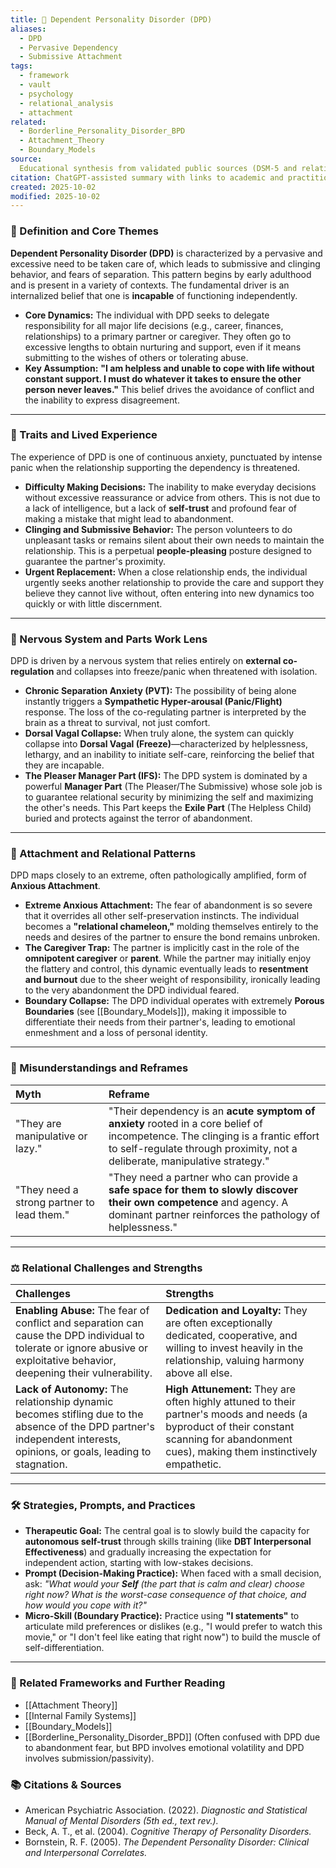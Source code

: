 ```yaml
---
title: 🔗 Dependent Personality Disorder (DPD)
aliases:
  - DPD
  - Pervasive Dependency
  - Submissive Attachment
tags:
  - framework
  - vault
  - psychology
  - relational_analysis
  - attachment
related:
  - Borderline_Personality_Disorder_BPD
  - Attachment_Theory
  - Boundary_Models
source:
  Educational synthesis from validated public sources (DSM-5 and relational theory)
citation: ChatGPT-assisted summary with links to academic and practitioner materials
created: 2025-10-02
modified: 2025-10-02
---
```


<!-- @format -->

### 🧩 Definition and Core Themes

**Dependent Personality Disorder (DPD)** is characterized by a pervasive and excessive
need to be taken care of, which leads to submissive and clinging behavior, and fears of
separation. This pattern begins by early adulthood and is present in a variety of
contexts. The fundamental driver is an internalized belief that one is **incapable** of
functioning independently.

- **Core Dynamics:** The individual with DPD seeks to delegate responsibility for all
  major life decisions (e.g., career, finances, relationships) to a primary partner or
  caregiver. They often go to excessive lengths to obtain nurturing and support, even if
  it means submitting to the wishes of others or tolerating abuse.
- **Key Assumption:** **"I am helpless and unable to cope with life without constant
  support. I must do whatever it takes to ensure the other person never leaves."** This
  belief drives the avoidance of conflict and the inability to express disagreement.

---

### 🌿 Traits and Lived Experience

The experience of DPD is one of continuous anxiety, punctuated by intense panic when the
relationship supporting the dependency is threatened.

- **Difficulty Making Decisions:** The inability to make everyday decisions without
  excessive reassurance or advice from others. This is not due to a lack of
  intelligence, but a lack of **self-trust** and profound fear of making a mistake that
  might lead to abandonment.
- **Clinging and Submissive Behavior:** The person volunteers to do unpleasant tasks or
  remains silent about their own needs to maintain the relationship. This is a perpetual
  **people-pleasing** posture designed to guarantee the partner's proximity.
- **Urgent Replacement:** When a close relationship ends, the individual urgently seeks
  another relationship to provide the care and support they believe they cannot live
  without, often entering into new dynamics too quickly or with little discernment.

---

### 🧠 Nervous System and Parts Work Lens

DPD is driven by a nervous system that relies entirely on **external co-regulation** and
collapses into freeze/panic when threatened with isolation.

- **Chronic Separation Anxiety (PVT):** The possibility of being alone instantly
  triggers a **Sympathetic Hyper-arousal (Panic/Flight)** response. The loss of the
  co-regulating partner is interpreted by the brain as a threat to survival, not just
  comfort.
- **Dorsal Vagal Collapse:** When truly alone, the system can quickly collapse into
  **Dorsal Vagal (Freeze)**—characterized by helplessness, lethargy, and an inability to
  initiate self-care, reinforcing the belief that they are incapable.
- **The Pleaser Manager Part (IFS):** The DPD system is dominated by a powerful
  **Manager Part** (The Pleaser/The Submissive) whose sole job is to guarantee
  relational security by minimizing the self and maximizing the other's needs. This Part
  keeps the **Exile Part** (The Helpless Child) buried and protects against the terror
  of abandonment.

---

### 💞 Attachment and Relational Patterns

DPD maps closely to an extreme, often pathologically amplified, form of **Anxious
Attachment**.

- **Extreme Anxious Attachment:** The fear of abandonment is so severe that it overrides
  all other self-preservation instincts. The individual becomes a **"relational
  chameleon,"** molding themselves entirely to the needs and desires of the partner to
  ensure the bond remains unbroken.
- **The Caregiver Trap:** The partner is implicitly cast in the role of the **omnipotent
  caregiver** or **parent**. While the partner may initially enjoy the flattery and
  control, this dynamic eventually leads to **resentment and burnout** due to the sheer
  weight of responsibility, ironically leading to the very abandonment the DPD
  individual feared.
- **Boundary Collapse:** The DPD individual operates with extremely **Porous
  Boundaries** (see [[Boundary_Models]]), making it impossible to differentiate their
  needs from their partner's, leading to emotional enmeshment and a loss of personal
  identity.

---

### 🔄 Misunderstandings and Reframes

| Myth                                       | Reframe                                                                                                                                                                                                      |
| :----------------------------------------- | :----------------------------------------------------------------------------------------------------------------------------------------------------------------------------------------------------------- |
| "They are manipulative or lazy."           | "Their dependency is an **acute symptom of anxiety** rooted in a core belief of incompetence. The clinging is a frantic effort to self-regulate through proximity, not a deliberate, manipulative strategy." |
| "They need a strong partner to lead them." | "They need a partner who can provide a **safe space for them to slowly discover their own competence** and agency. A dominant partner reinforces the pathology of helplessness."                             |

---

### ⚖️ Relational Challenges and Strengths

| Challenges                                                                                                                                                                  | Strengths                                                                                                                                                                                  |
| :-------------------------------------------------------------------------------------------------------------------------------------------------------------------------- | :----------------------------------------------------------------------------------------------------------------------------------------------------------------------------------------- |
| **Enabling Abuse:** The fear of conflict and separation can cause the DPD individual to tolerate or ignore abusive or exploitative behavior, deepening their vulnerability. | **Dedication and Loyalty:** They are often exceptionally dedicated, cooperative, and willing to invest heavily in the relationship, valuing harmony above all else.                        |
| **Lack of Autonomy:** The relationship dynamic becomes stifling due to the absence of the DPD partner's independent interests, opinions, or goals, leading to stagnation.   | **High Attunement:** They are often highly attuned to their partner's moods and needs (a byproduct of their constant scanning for abandonment cues), making them instinctively empathetic. |

---

### 🛠️ Strategies, Prompts, and Practices

- **Therapeutic Goal:** The central goal is to slowly build the capacity for
  **autonomous self-trust** through skills training (like **DBT Interpersonal
  Effectiveness**) and gradually increasing the expectation for independent action,
  starting with low-stakes decisions.
- **Prompt (Decision-Making Practice):** When faced with a small decision, ask: _"What
  would your **Self** (the part that is calm and clear) choose right now? What is the
  worst-case consequence of that choice, and how would you cope with it?"_
- **Micro-Skill (Boundary Practice):** Practice using **"I statements"** to articulate
  mild preferences or dislikes (e.g., "I would prefer to watch this movie," or "I don't
  feel like eating that right now") to build the muscle of self-differentiation.

---

### 🔗 Related Frameworks and Further Reading

- [[Attachment Theory]]
- [[Internal Family Systems]]
- [[Boundary_Models]]
- [[Borderline_Personality_Disorder_BPD]] (Often confused with DPD due to abandonment
  fear, but BPD involves emotional volatility and DPD involves submission/passivity).

### 📚 Citations & Sources

- American Psychiatric Association. (2022). _Diagnostic and Statistical Manual of Mental
  Disorders (5th ed., text rev.)._
- Beck, A. T., et al. (2004). _Cognitive Therapy of Personality Disorders._
- Bornstein, R. F. (2005). _The Dependent Personality Disorder: Clinical and
  Interpersonal Correlates._
